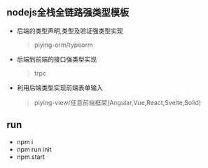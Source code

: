 ## nodejs全栈全链路强类型模板

- 后端的类型声明,类型及验证强类型实现
  > piying-orm/typeorm
- 后端到前端的接口强类型实现
  > trpc
- 利用后端类型实现前端表单输入
  > piying-view/任意前端框架(Angular,Vue,React,Svelte,Solid)

## run

- npm i
- npm run init
- npm start
